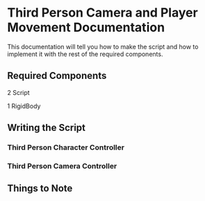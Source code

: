 # Third Person Camera and Player Movement Documentation

This documentation will tell you how to make the script and how to implement it with the rest of the required components.

## Required Components

2 Script

1 RigidBody

## Writing the Script

### Third Person Character Controller



### Third Person Camera Controller



## Things to Note


